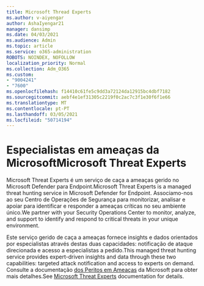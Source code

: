```yaml
---
title: Microsoft Thread Experts
ms.author: v-aiyengar
author: AshaIyengar21
manager: dansimp
ms.date: 04/03/2021
ms.audience: Admin
ms.topic: article
ms.service: o365-administration
ROBOTS: NOINDEX, NOFOLLOW
localization_priority: Normal
ms.collection: Adm_O365
ms.custom:
- "9004241"
- "7600"
ms.openlocfilehash: f14410c61fe5c9dd3a72124da12915bc4dbf7182
ms.sourcegitcommit: aebf4e1ef31305c2219f0c2ac7c3f1e30f6f1e66
ms.translationtype: MT
ms.contentlocale: pt-PT
ms.lasthandoff: 03/05/2021
ms.locfileid: "50714194"
---
```

# <a name="microsoft-threat-experts"></a><span data-ttu-id="29da9-102">Especialistas em ameaças da Microsoft</span><span class="sxs-lookup"><span data-stu-id="29da9-102">Microsoft Threat Experts</span></span>

<span data-ttu-id="29da9-103">Microsoft Threat Experts é um serviço de caça a ameaças gerido no Microsoft Defender para Endpoint.</span><span class="sxs-lookup"><span data-stu-id="29da9-103">Microsoft Threat Experts is a managed threat hunting service in Microsoft Defender for Endpoint.</span></span>  <span data-ttu-id="29da9-104">Associamo-nos ao seu Centro de Operações de Segurança para monitorizar, analisar e apoiar para identificar e responder a ameaças críticas no seu ambiente único.</span><span class="sxs-lookup"><span data-stu-id="29da9-104">We partner with your Security Operations Center to monitor, analyze, and support to identify and respond to critical threats in your unique environment.</span></span>

<span data-ttu-id="29da9-105">Este serviço gerido de caça a ameaças fornece insights e dados orientados por especialistas através destas duas capacidades: notificação de ataque direcionada e acesso a especialistas a pedido.</span><span class="sxs-lookup"><span data-stu-id="29da9-105">This managed threat hunting service provides expert-driven insights and data through these two capabilities: targeted attack notification and access to experts on demand.</span></span> <span data-ttu-id="29da9-106">Consulte a documentação [dos Peritos em Ameaças](https://docs.microsoft.com/windows/security/threat-protection/microsoft-defender-atp/microsoft-threat-experts) da Microsoft para obter mais detalhes.</span><span class="sxs-lookup"><span data-stu-id="29da9-106">See [Microsoft Threat Experts](https://docs.microsoft.com/windows/security/threat-protection/microsoft-defender-atp/microsoft-threat-experts) documentation for details.</span></span>
